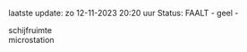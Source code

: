 laatste update: 
zo 12-11-2023 20:20   uur 
Status: FAALT - geel - 
<div class="service Y">schijfruimte</div><div class="service Y">microstation</div>